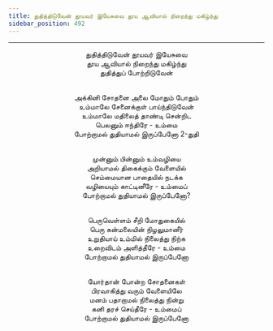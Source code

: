 ```yaml
---
title: துதித்திடுவேன் தூயவர் இயேசுவை தூய ஆவியால் நிறைந்து மகிழ்ந்து
sidebar_position: 492
---
```


---
<center>
துதித்திடுவேன் தூயவர் இயேசுவை<br/>
தூய ஆவியால் நிறைந்து மகிழ்ந்து<br/>
துதித்துப் போற்றிடுவேன்<br/><br/>

அக்கினி சோதனை அலை மோதும் போதும்<br/>
உம்மாலே சேனைக்குள் பாய்ந்திடுவேன்<br/>
உம்மாலே மதிலைத் தாண்டி சென்றிட<br/>
பெலனும் ஈந்திரே - உம்மை<br/>
போற்றாமல் துதியாமல் இருப்பேனோ     2-துதி<br/><br/>

முன்னும் பின்னும் உம்வழியை<br/>
அறியாமல் திகைக்கும் வேளையில்<br/>
செம்மையான பாதையில் நடக்க<br/>
வழியையும் காட்டினீரே - உம்மைப்<br/>
போற்றாமல் துதியாமல் இருப்பேனோ?<br/><br/>

பெருவெள்ளம் சீறி மோதுகையில்<br/>
பெரு கன்மலையின் நிழலுமானீர்<br/>
உறுதியாய் உம்மில் நிலைத்து நிற்க<br/>
உறைவிடம் அளித்தீரே - உம்மை<br/>
போற்றாமல் துதியாமல் இருப்பேனோ<br/><br/>

யோர்தான் போன்ற சோதனைகள்<br/>
பிரவாகித்து வரும் வேளையிலே<br/>
மனம் பதாறாமல் நிலைத்து நின்று<br/>
கனி தரச் செய்தீரே - உம்மைப்<br/>
போற்றாமல் துதியாமல் இருப்பேனோ
</center>